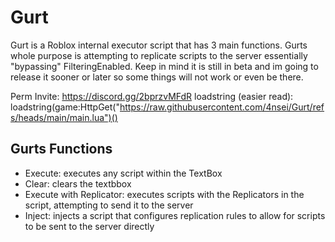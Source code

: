 # Gurt
Gurt is a Roblox internal executor script that has 3 main functions. Gurts whole purpose is attempting to replicate scripts to the server essentially "bypassing" FilteringEnabled. Keep in mind it is still in beta and im going to release it sooner or later so some things will not work or even be there.

Perm Invite: https://discord.gg/2bprzvMFdR
loadstring (easier read): loadstring(game:HttpGet("https://raw.githubusercontent.com/4nsei/Gurt/refs/heads/main/main.lua")()

## Gurts Functions
- Execute: executes any script within the TextBox
- Clear: clears the textbbox
- Execute with Replicator: executes scripts with the Replicators in the script, attempting to send it to the server
- Inject: injects a script that configures replication rules to allow for scripts to be sent to the server directly
